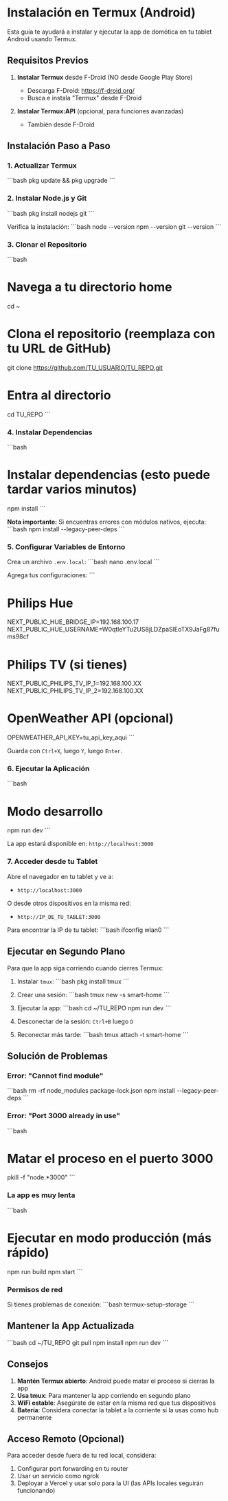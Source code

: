 # Instalación en Termux (Android)

Esta guía te ayudará a instalar y ejecutar la app de domótica en tu tablet Android usando Termux.

## Requisitos Previos

1. **Instalar Termux** desde F-Droid (NO desde Google Play Store)
   - Descarga F-Droid: https://f-droid.org/
   - Busca e instala "Termux" desde F-Droid

2. **Instalar Termux:API** (opcional, para funciones avanzadas)
   - También desde F-Droid

## Instalación Paso a Paso

### 1. Actualizar Termux

\`\`\`bash
pkg update && pkg upgrade
\`\`\`

### 2. Instalar Node.js y Git

\`\`\`bash
pkg install nodejs git
\`\`\`

Verifica la instalación:
\`\`\`bash
node --version
npm --version
git --version
\`\`\`

### 3. Clonar el Repositorio

\`\`\`bash
# Navega a tu directorio home
cd ~

# Clona el repositorio (reemplaza con tu URL de GitHub)
git clone https://github.com/TU_USUARIO/TU_REPO.git

# Entra al directorio
cd TU_REPO
\`\`\`

### 4. Instalar Dependencias

\`\`\`bash
# Instalar dependencias (esto puede tardar varios minutos)
npm install
\`\`\`

**Nota importante:** Si encuentras errores con módulos nativos, ejecuta:
\`\`\`bash
npm install --legacy-peer-deps
\`\`\`

### 5. Configurar Variables de Entorno

Crea un archivo `.env.local`:
\`\`\`bash
nano .env.local
\`\`\`

Agrega tus configuraciones:
\`\`\`
# Philips Hue
NEXT_PUBLIC_HUE_BRIDGE_IP=192.168.100.17
NEXT_PUBLIC_HUE_USERNAME=W0qtleYTu2US8jLDZpaSlEoTX9JaFg87fums98cf

# Philips TV (si tienes)
NEXT_PUBLIC_PHILIPS_TV_IP_1=192.168.100.XX
NEXT_PUBLIC_PHILIPS_TV_IP_2=192.168.100.XX

# OpenWeather API (opcional)
OPENWEATHER_API_KEY=tu_api_key_aqui
\`\`\`

Guarda con `Ctrl+X`, luego `Y`, luego `Enter`.

### 6. Ejecutar la Aplicación

\`\`\`bash
# Modo desarrollo
npm run dev
\`\`\`

La app estará disponible en: `http://localhost:3000`

### 7. Acceder desde tu Tablet

Abre el navegador en tu tablet y ve a:
- `http://localhost:3000`

O desde otros dispositivos en la misma red:
- `http://IP_DE_TU_TABLET:3000`

Para encontrar la IP de tu tablet:
\`\`\`bash
ifconfig wlan0
\`\`\`

## Ejecutar en Segundo Plano

Para que la app siga corriendo cuando cierres Termux:

1. Instalar `tmux`:
\`\`\`bash
pkg install tmux
\`\`\`

2. Crear una sesión:
\`\`\`bash
tmux new -s smart-home
\`\`\`

3. Ejecutar la app:
\`\`\`bash
cd ~/TU_REPO
npm run dev
\`\`\`

4. Desconectar de la sesión: `Ctrl+B` luego `D`

5. Reconectar más tarde:
\`\`\`bash
tmux attach -t smart-home
\`\`\`

## Solución de Problemas

### Error: "Cannot find module"
\`\`\`bash
rm -rf node_modules package-lock.json
npm install --legacy-peer-deps
\`\`\`

### Error: "Port 3000 already in use"
\`\`\`bash
# Matar el proceso en el puerto 3000
pkill -f "node.*3000"
\`\`\`

### La app es muy lenta
\`\`\`bash
# Ejecutar en modo producción (más rápido)
npm run build
npm start
\`\`\`

### Permisos de red
Si tienes problemas de conexión:
\`\`\`bash
termux-setup-storage
\`\`\`

## Mantener la App Actualizada

\`\`\`bash
cd ~/TU_REPO
git pull
npm install
npm run dev
\`\`\`

## Consejos

1. **Mantén Termux abierto**: Android puede matar el proceso si cierras la app
2. **Usa tmux**: Para mantener la app corriendo en segundo plano
3. **WiFi estable**: Asegúrate de estar en la misma red que tus dispositivos
4. **Batería**: Considera conectar la tablet a la corriente si la usas como hub permanente

## Acceso Remoto (Opcional)

Para acceder desde fuera de tu red local, considera:
1. Configurar port forwarding en tu router
2. Usar un servicio como ngrok
3. Deployar a Vercel y usar solo para la UI (las APIs locales seguirán funcionando)
